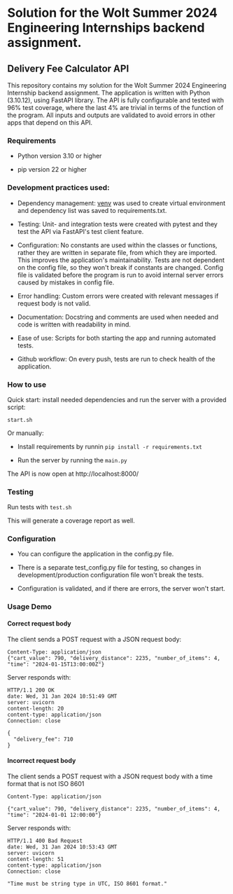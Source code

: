 # Solution for the Wolt Summer 2024 Engineering Internships backend assignment.

## Delivery Fee Calculator API

This repository contains my solution for the Wolt Summer 2024 Engineering Internship backend assignment. The application is written with Python (3.10.12), using FastAPI library. The API is fully configurable and tested with 96% test coverage, where the last 4% are trivial in terms of the function of the program. All inputs and outputs are validated to avoid errors in other apps that depend on this API.

### Requirements

- Python version 3.10 or higher

- pip version 22 or higher

### Development practices used:

- Dependency management: [venv](https://docs.python.org/3/library/venv.html) was used to create virtual environment and dependency list was saved to requirements.txt.

- Testing: Unit- and integration tests were created with pytest and they test the API via FastAPI's test client feature.

- Configuration: No constants are used within the classes or functions, rather they are written in separate file, from which they are imported. This improves the application's maintainability. Tests are not dependent on the config file, so they won't break if constants are changed. Config file is validated before the program is run to avoid internal server errors caused by mistakes in config file.

- Error handling: Custom errors were created with relevant messages if request body is not valid.

- Documentation: Docstring and comments are used when needed and code is written with readability in mind.

- Ease of use: Scripts for both starting the app and running automated tests.

- Github workflow: On every push, tests are run to check health of the application.

### How to use

Quick start: install needed dependencies and run the server with a provided script: 

```start.sh```

Or manually:

- Install requirements by runnin ```pip install -r requirements.txt```

- Run the server by running the ```main.py```

The API is now open at http://localhost:8000/

### Testing

Run tests with ```test.sh```

This will generate a coverage report as well.

### Configuration

- You can configure the application in the config.py file.

- There is a separate test_config.py file for testing, so changes in development/production configuration file won't break the tests.

- Configuration is validated, and if there are errors, the server won't start.

### Usage Demo
#### Correct request body
The client sends a POST request with a JSON request body: 

```
Content-Type: application/json
{"cart_value": 790, "delivery_distance": 2235, "number_of_items": 4, "time": "2024-01-15T13:00:00Z"}
```

Server responds with:
```
HTTP/1.1 200 OK
date: Wed, 31 Jan 2024 10:51:49 GMT
server: uvicorn
content-length: 20
content-type: application/json
Connection: close

{
  "delivery_fee": 710
}
```
#### Incorrect request body
The client sends a POST request with a JSON request body with a time format that is not ISO 8601
```
Content-Type: application/json

{"cart_value": 790, "delivery_distance": 2235, "number_of_items": 4, "time": "2024-01-01 12:00:00"}
```
Server responds with:
```
HTTP/1.1 400 Bad Request
date: Wed, 31 Jan 2024 10:53:43 GMT
server: uvicorn
content-length: 51
content-type: application/json
Connection: close

"Time must be string type in UTC, ISO 8601 format."
```